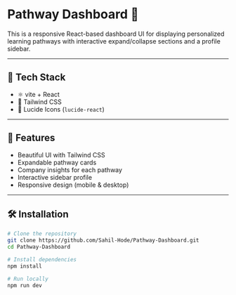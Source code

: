 # Pathway Dashboard 🚀

This is a responsive React-based dashboard UI for displaying personalized learning pathways with interactive expand/collapse sections and a profile sidebar.

---

## 🔧 Tech Stack

- ⚛️ vite + React 
- 🎨 Tailwind CSS
- 🧠 Lucide Icons (`lucide-react`)

---

## 📂 Features

- Beautiful UI with Tailwind CSS
- Expandable pathway cards
- Company insights for each pathway
- Interactive sidebar profile
- Responsive design (mobile & desktop)



---

## 🛠️ Installation

```bash
# Clone the repository
git clone https://github.com/Sahil-Hode/Pathway-Dashboard.git
cd Pathway-Dashboard

# Install dependencies
npm install

# Run locally
npm run dev
